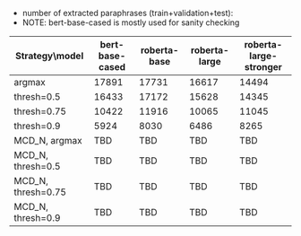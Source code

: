 - number of extracted paraphrases (train+validation+test):
- NOTE: bert-base-cased is mostly used for sanity checking

| Strategy\model                   | bert-base-cased | roberta-base | roberta-large |  roberta-large-stronger |
| -------------------------------- | --------------- | ------------ | ------------- | ----------------------- |
| argmax                           |  17891          |  17731       |  16617        |  14494                  |
| thresh=0.5                       |  16433          |  17172       |  15628        |  14345                  |
| thresh=0.75                      |  10422          |  11916       |  10065        |  11045                  |
| thresh=0.9                       |  5924           |  8030        |  6486         |  8265                   |
| MCD_N, argmax                    |  TBD            |  TBD         |  TBD          |  TBD                    |
| MCD_N, thresh=0.5                |  TBD            |  TBD         |  TBD          |  TBD                    |
| MCD_N, thresh=0.75               |  TBD            |  TBD         |  TBD          |  TBD                    |
| MCD_N, thresh=0.9                |  TBD            |  TBD         |  TBD          |  TBD                    |
